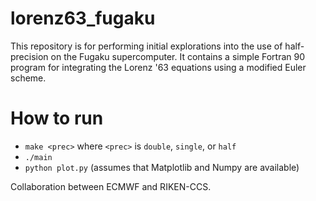 # lorenz63_fugaku
This repository is for performing initial explorations into the use of
half-precision on the Fugaku supercomputer. It contains a simple Fortran 90
program for integrating the Lorenz '63 equations using a modified Euler scheme.

# How to run
- `make <prec>` where `<prec>` is `double`, `single`, or `half`
- `./main`
- `python plot.py` (assumes that Matplotlib and Numpy are available)

Collaboration between ECMWF and RIKEN-CCS.

